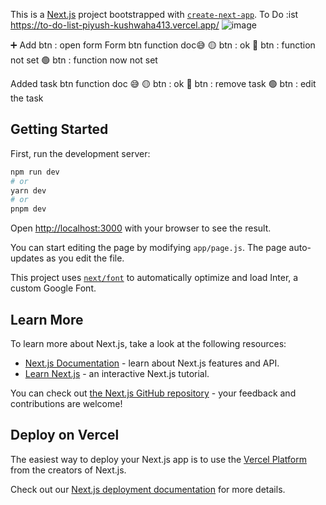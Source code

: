 This is a [Next.js](https://nextjs.org/) project bootstrapped with [`create-next-app`](https://github.com/vercel/next.js/tree/canary/packages/create-next-app).
To Do :ist https://to-do-list-piyush-kushwaha413.vercel.app/
![image](https://github.com/Piyush-Kushwaha413/to_do_list/assets/121694293/b827257b-b20e-4bd8-b047-071ea93145fc)

➕ Add btn  : open form
Form btn function doc😅
 🟡 btn : ok 
 🔴 btn : function  not set 
 🟢 btn : function now not set 

Added task btn function doc 😅
🟡 btn : ok 
 🔴 btn : remove task 
 🟢 btn : edit the task

## Getting Started

First, run the development server:

```bash
npm run dev
# or
yarn dev
# or
pnpm dev
```

Open [http://localhost:3000](http://localhost:3000) with your browser to see the result.

You can start editing the page by modifying `app/page.js`. The page auto-updates as you edit the file.

This project uses [`next/font`](https://nextjs.org/docs/basic-features/font-optimization) to automatically optimize and load Inter, a custom Google Font.

## Learn More

To learn more about Next.js, take a look at the following resources:

- [Next.js Documentation](https://nextjs.org/docs) - learn about Next.js features and API.
- [Learn Next.js](https://nextjs.org/learn) - an interactive Next.js tutorial.

You can check out [the Next.js GitHub repository](https://github.com/vercel/next.js/) - your feedback and contributions are welcome!

## Deploy on Vercel

The easiest way to deploy your Next.js app is to use the [Vercel Platform](https://vercel.com/new?utm_medium=default-template&filter=next.js&utm_source=create-next-app&utm_campaign=create-next-app-readme) from the creators of Next.js.

Check out our [Next.js deployment documentation](https://nextjs.org/docs/deployment) for more details.

